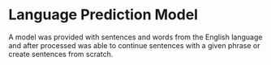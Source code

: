 # Language Prediction Model
A model was provided with sentences and words from the English language and after processed was able to continue sentences with a given phrase or create sentences from scratch.
